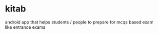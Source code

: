 kitab
=====

android app that helps students / people to prepare for mcqs based exam like entrance exams

